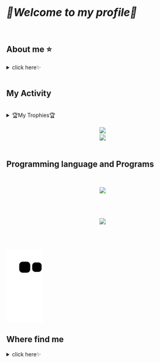 # *💖Welcome to my profile💖* 
<br>

## About me ⭐
<details>
    <summary>click here✨</summary>
    <ul>
            <li> -I am 18y </li>
            <li> -I am living in Brazil </li>
            <li> - I like cartoon, games, music and drawing </li>
            <li> - If you like this profile, starred and follow me 💕 </li>
     </ul>
</details>       
<br>

## My Activity  
<br>
    <div>
     <details>
     <summary>🏆My Trophies🏆</summary>
    <br />
<p align="center">
        <img src="https://github-profile-trophy.vercel.app/?username=MilenaMartini&theme=darkhub&margin-w=15" alt="Trophies GitHub" />
</p>
  
 </details> 
    </div>
    <br />
 
<div align='center'>
  <img height="150em" src="http://github-readme-streak-stats.herokuapp.com?user=MilenaMartini&theme=github_dark&hdate_format=j%20M%5B%20Y%5D&stroke=DBDADA&background=0D1117&ring=f22727&fire=b30d1e&currStreakNum=FFFF&sideNums=FFFF&currStreakLabel=f22727&sideLabels=f22727&dates=75EEB"/><br>
    
  <img width="400em" src="https://github-readme-stats.vercel.app/api/top-langs/?username=MilenaMartini&layout=compact&langs_count=10&theme=github_dark&title_color=f22727" />      
        
<div style="display: inline_block" align="center"><br>

 </div>
  </div>
 
 ## Programming language and Programs
 <br> 
  <p align="center">
    <img src="https://skillicons.dev/icons?i=cs,css,html,js,php" />
  </p>
  <br />
  
   <br> 
  <p align="center">
    <img src="https://skillicons.dev/icons?i=mysql,visualstudio,vscode" />
  </p>
  <br />

## 
    
![Snake animation](https://github.com/MilenaMartini/MilenaMartini/blob/output/github-contribution-grid-snake.svg)

</div>

## Where find me

<details>
    <summary>click here✨</summary>
    
<p align="center">
  <a href="https://linkedin.com/in/MilenaMartini" target="blank"><img align="center" src="https://raw.githubusercontent.com/rahuldkjain/github-profile-readme-generator/master/src/images/icons/Social/linked-in-alt.svg" alt="MilenaMartini" height="35" width="40" /></a> 
  <a href="https://instagram.com/lena_miart" target="blank"><img align="center" src="https://raw.githubusercontent.com/rahuldkjain/github-profile-readme-generator/master/src/images/icons/Social/instagram.svg" alt="MilenaMartini" height="35" width="40" /></a>


</p>

<p align="end">
<a href="https://visitorbadge.io/status?path=https%3A%2F%2Fgithub.com%2FMilenaMartini%2FMilenaMartini%2Fedit%2Fmain%2FREADME.md"><img src="https://api.visitorbadge.io/api/visitors?path=https%3A%2F%2Fgithub.com%2FMilenaMartini%2FMilenaMartini%2Fedit%2Fmain%2FREADME.md&label=Visitantes&labelColor=%231c1c1c&countColor=%23ff0000" /></a>
</p>

</details>
